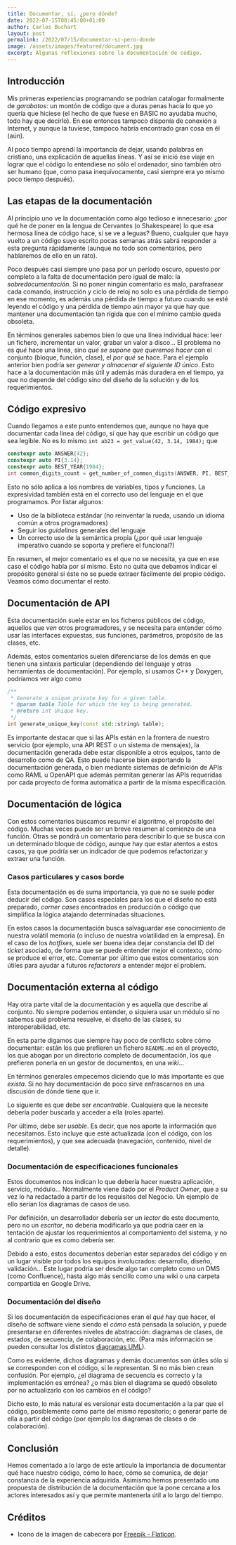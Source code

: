 ```yaml
---
title: Documentar, sí, ¿pero dónde?
date: 2022-07-15T00:45:00+01:00
author: Carlos Buchart
layout: post
permalink: /2022/07/15/documentar-si-pero-donde
image: /assets/images/featured/document.jpg
excerpt: Algunas reflexiones sobre la documentación de código.
---
```

## Introducción

Mis primeras experiencias programando se podrían catalogar formalmente de _garabatos_: un montón de código que a duras penas hacía lo que yo quería que hiciese (el hecho de que fuese en BASIC no ayudaba mucho, todo hay que decirlo). En ese entonces tampoco disponía de conexión a Internet, y aunque la tuviese, tampoco habría encontrado gran cosa en él (aún).

Al poco tiempo aprendí la importancia de dejar, usando palabras en cristiano, una explicación de aquellas líneas. Y así se inició ese viaje en lograr que el código lo entendiese no sólo el ordenador, sino también otro ser humano (que, como pasa inequívocamente, casi siempre era yo mismo poco tiempo después).

## Las etapas de la documentación

Al principio uno ve la documentación como algo tedioso e innecesario: ¿por qué he de poner en la lengua de Cervantes (o Shakespeare) lo que esa hermosa línea de código hace, si se ve a leguas? Bueno, cualquier que haya vuelto a un código suyo escrito pocas semanas atrás sabrá responder a esta pregunta rápidamente (aunque no todo son comentarios, pero hablaremos de ello en un rato).

Poco después casi siempre uno pasa por un período oscuro, opuesto por completo a la falta de documentación pero igual de malo: la _sobredocumentación_. Si no poner ningún comentario es malo, parafrasear cada comando, instrucción y ciclo de reloj no solo es una pérdida de tiempo en ese momento, es además una pérdida de tiempo a futuro cuando se esté leyendo el código y una pérdida de tiempo aún mayor ya que hay que mantener una documentación tan rígida que con el mínimo cambio queda obsoleta.

En términos generales sabemos bien lo que una línea individual hace: leer un fichero, incrementar un valor, grabar un valor a disco... El problema no es _qué_ hace una línea, sino _qué se supone que queremos hacer_ con el conjunto (bloque, función, clase), el _por qué_ se hace. Para el ejemplo anterior bien podría ser _generar y almacenar el siguiente ID único_. Esto hace a la documentación más útil y además más duradera en el tiempo, ya que no depende del código sino del diseño de la solución y de los requerimientos.

## Código expresivo

Cuando llegamos a este punto entendemos que, aunque no haya que documentar cada línea del código, sí que hay que escribir un código que sea legible. No es lo mismo `int ab23 = get_value(42, 3.14, 1984);` que

```cpp
constexpr auto ANSWER{42};
constexpr auto PI{3.14};
constexpr auto BEST_YEAR{1984};
int common_digits_count = get_number_of_common_digits(ANSWER, PI, BEST_YEAR);
```

Esto no sólo aplica a los nombres de variables, tipos y funciones. La expresividad también está en el correcto uso del lenguaje en el que programamos. Por listar algunos:

- Uso de la biblioteca estándar (no reinventar la rueda, usando un idioma común a otros programadores)
- Seguir los _guidelines_ generales del lenguaje
- Un correcto uso de la semántica propia (¿por qué usar lenguaje imperativo cuando se soporta y prefiere el funcional?)

En resumen, el mejor comentario es el que no se necesita, ya que en ese caso el código habla por sí mismo. Esto no quita que debamos indicar el propósito general si éste no se puede extraer fácilmente del propio código. Veamos cómo documentar el resto.

## Documentación de API

Esta documentación suele estar en los ficheros públicos del código, aquellos que _ven_ otros programadores, y se necesita para entender cómo usar las interfaces expuestas, sus funciones, parámetros, propósito de las clases, etc.

Además, estos comentarios suelen diferenciarse de los demás en que tienen una sintaxis particular (dependiendo del lenguaje y otras herramientas de documentación). Por ejemplo, si usamos C++ y Doxygen, podríamos ver algo como

```cpp
/**
 * Generate a unique private key for a given table.
 * @param table Table for which the key is being generated.
 * @return int Unique key.
 */
int generate_unique_key(const std::string& table);
```

Es importante destacar que si las APIs están en la frontera de nuestro servicio (por ejemplo, una API REST o un sistema de mensajes), la documentación generada debe estar disponible a otros equipos, tanto de desarrollo como de QA. Esto puede hacerse bien exportando la documentación generada, o bien mediante sistemas de definición de APIs como RAML u OpenAPI que además permitan generar las APIs requeridas por cada proyecto de forma automática a partir de la misma especificación.

## Documentación de lógica

Con estos comentarios buscamos resumir el algoritmo, el propósito del código. Muchas veces puede ser un breve resumen al comienzo de una función. Otras se pondrá un comentario para describir lo que se busca con un determinado bloque de código, aunque hay que estar atentos a estos casos, ya que podría ser un indicador de que podemos refactorizar y extraer una función.

### Casos particulares y casos borde

Esta documentación es de suma importancia, ya que no se suele poder deducir del código. Son casos especiales para los que el diseño no está preparado, _corner cases_ encontrados en producción o código que simplifica la lógica atajando determinadas situaciones.

En estos casos la documentación busca salvaguardar ese conocimiento de nuestra volátil memoria (o incluso de nuestra volatilidad en la empresa). En el caso de los _hotfixes_, suele ser buena idea dejar constancia del ID del _ticket_ asociado, de forma que se puede entender mejor el contexto, cómo se produce el error, etc. Comentar por último que estos comentarios son útiles para ayudar a futuros _refactorers_ a entender mejor el problem.

## Documentación externa al código

Hay otra parte vital de la documentación y es aquella que describe al conjunto. No siempre podemos entender, o siquiera usar un módulo si no sabemos qué problema resuelve, el diseño de las clases, su interoperabilidad, etc.

En esta parte digamos que siempre hay poco de conflicto sobre cómo documentar: están los que prefieren un fichero `README.md` en el proyecto, los que abogan por un directorio completo de documentación, los que prefieren ponerla en un gestor de documentos, en una _wiki_...

En términos generales empecemos diciendo que lo más importante es que _exista_. Si no hay documentación de poco sirve enfrascarnos en una discusión de dónde tiene que ir.

Lo siguiente es que debe ser _encontrable_. Cualquiera que la necesite debería poder buscarla y acceder a ella (roles aparte).

Por último, debe ser _usable_. Es decir, que nos aporte la información que necesitamos. Esto incluye que esté actualizada (con el código, con los requerimientos), y que sea adecuada (navegación, contenido, nivel de detalle).

### Documentación de especificaciones funcionales

Estos documentos nos indican lo que debería hacer nuestra aplicación, servicio, módulo... Normalmente viene dado por el _Product Owner_, que a su vez lo ha redactado a partir de los requisitos del Negocio. Un ejemplo de ello serían los diagramas de casos de uso.

Por definición, un desarrollador debería ser un _lector_ de este documento, pero no un _escritor_, no debería modificarlo ya que podría caer en la tentación de ajustar los requerimientos al comportamiento del sistema, y no al contrario que es como debería ser.

Debido a esto, estos documentos deberían estar separados del código y en un lugar visible por todos los equipos involucrados: desarrollo, diseño, validación... Este lugar podría ser desde algo tan completo como un DMS (como Confluence), hasta algo más sencillo como una wiki o una carpeta compartida en Google Drive.

### Documentación del diseño

Si los documentación de especificaciones eran el _qué_ hay que hacer, el diseño de software viene siendo el _cómo_ está pensada la solución, y puede presentarse en diferentes niveles de abstracción: diagramas de clases, de estados, de secuencia, de colaboración, etc. (Para más información se pueden consultar los distintos [diagramas UML](https://es.wikipedia.org/wiki/Lenguaje_unificado_de_modelado)).

Como es evidente, dichos diagramas y demás documentos son útiles sólo si se corresponden con el código, si le representan. Si no más bien crean confusión. Por ejemplo, ¿el diagrama de secuencia es correcto y la implementación es errónea? ¿o más bien el diagrama se quedó obsoleto por no actualizarlo con los cambios en el código?

Dicho esto, lo más natural es versionar esta documentación a la par que el código, posiblemente como parte del mismo repositorio; o generar parte de ella a partir del código (por ejemplo los diagramas de clases o de colaboración).

## Conclusión

Hemos comentado a lo largo de este artículo la importancia de documentar qué hace nuestro código, cómo lo hace, cómo se comunica, de dejar constancia de la experiencia adquirida. Asimismo hemos presentado una propuesta de distribución de la documentación que la pone cercana a los actores interesados así y que permite mantenerla útil a lo largo del tiempo.

## Créditos

- Icono de la imagen de cabecera por [Freepik - Flaticon](https://www.flaticon.com/free-icons/documents).
